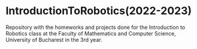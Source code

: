 # IntroductionToRobotics(2022-2023)
Repository with the homeworks and projects done for the Introduction to Robotics class at the Faculty of Mathematics and Computer Science, University of Bucharest in the 3rd year. 
